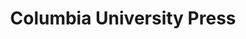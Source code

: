 ---
title: "Columbia University Press"
layout: meta
permalink: /publishers/:slug
category: publishers
---